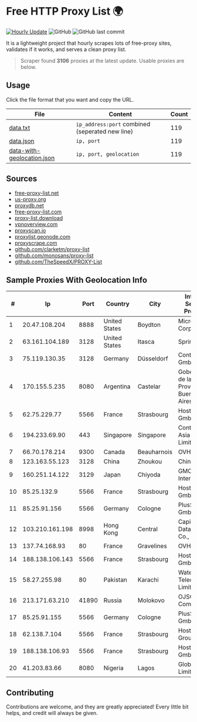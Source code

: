 
# Free HTTP Proxy List 🌍

[![Hourly Update](https://github.com/mertguvencli/http-proxy-list/actions/workflows/main.yml/badge.svg?branch=main)](https://github.com/mertguvencli/http-proxy-list/actions/workflows/main.yml)
![GitHub](https://img.shields.io/github/license/mertguvencli/http-proxy-list)
![GitHub last commit](https://img.shields.io/github/last-commit/mertguvencli/http-proxy-list)

It is a lightweight project that hourly scrapes lots of free-proxy sites, validates if it works, and serves a clean proxy list.


> Scraper found **3106** proxies at the latest update. Usable proxies are below.

## Usage

Click the file format that you want and copy the URL.


|File|Content|Count|
|----|-------|-----|
|[data.txt](https://raw.githubusercontent.com/mertguvencli/http-proxy-list/main/proxy-list/data.txt)|`ip_address:port` combined (seperated new line)|119|
|[data.json](https://raw.githubusercontent.com/mertguvencli/http-proxy-list/main/proxy-list/data.json)|`ip, port`|119|
|[data-with-geolocation.json](https://raw.githubusercontent.com/mertguvencli/http-proxy-list/main/proxy-list/data-with-geolocation.json)|`ip, port, geolocation`|119|

## Sources

* [free-proxy-list.net](https://free-proxy-list.net)
* [us-proxy.org](https://www.us-proxy.org)
* [proxydb.net](http://proxydb.net)
* [free-proxy-list.com](https://free-proxy-list.com/?page=&port=&type%5B%5D=http&type%5B%5D=https&up_time=0&search=Search)
* [proxy-list.download](https://www.proxy-list.download/HTTP)
* [vpnoverview.com](https://vpnoverview.com/privacy/anonymous-browsing/free-proxy-servers)
* [proxyscan.io](https://www.proxyscan.io)
* [proxylist.geonode.com](https://proxylist.geonode.com/api/proxy-list?limit=300&page=1&sort_by=lastChecked&sort_type=desc&protocols=http,https)
* [proxyscrape.com](https://api.proxyscrape.com/v2/?request=displayproxies&protocol=http&timeout=10000&country=all&ssl=all&anonymity=all)
* [github.com/clarketm/proxy-list](https://raw.githubusercontent.com/clarketm/proxy-list/master/proxy-list-raw.txt)
* [github.com/monosans/proxy-list](https://raw.githubusercontent.com/monosans/proxy-list/main/proxies/http.txt)
* [github.com/TheSpeedX/PROXY-List](https://raw.githubusercontent.com/TheSpeedX/PROXY-List/master/http.txt)


## Sample Proxies With Geolocation Info

|#|Ip|Port|Country|City|Internet Service Provider|
|-|--|----|-------|----|-------------------------|
|1|20.47.108.204|8888|United States|Boydton|Microsoft Corporation|
|2|63.161.104.189|3128|United States|Itasca|Sprint|
|3|75.119.130.35|3128|Germany|Düsseldorf|Contabo GmbH|
|4|170.155.5.235|8080|Argentina|Castelar|Gobernacion de la Provincia de Buenos Aires|
|5|62.75.229.77|5566|France|Strasbourg|Host Europe GmbH|
|6|194.233.69.90|443|Singapore|Singapore|Contabo Asia Private Limited|
|7|66.70.178.214|9300|Canada|Beauharnois|OVH SAS|
|8|123.163.55.123|3128|China|Zhoukou|Chinanet|
|9|160.251.14.122|3129|Japan|Chiyoda|GMO Internet, Inc|
|10|85.25.132.9|5566|France|Strasbourg|Host Europe GmbH|
|11|85.25.91.156|5566|Germany|Cologne|PlusServer GmbH|
|12|103.210.161.198|8998|Hong Kong|Central|Capitalonline Data Service Co., LTD|
|13|137.74.168.93|80|France|Gravelines|OVH SAS|
|14|188.138.106.143|5566|France|Strasbourg|Host Europe GmbH|
|15|58.27.255.98|80|Pakistan|Karachi|Wateen Telecom Limited|
|16|213.171.63.210|41890|Russia|Molokovo|OJSC Comcor|
|17|85.25.91.155|5566|Germany|Cologne|PlusServer GmbH|
|18|62.138.7.104|5566|France|Strasbourg|Host Europe Group|
|19|188.138.106.93|5566|France|Strasbourg|Host Europe GmbH|
|20|41.203.83.66|8080|Nigeria|Lagos|Globacom Limited|



## Contributing

Contributions are welcome, and they are greatly appreciated! Every
little bit helps, and credit will always be given.

